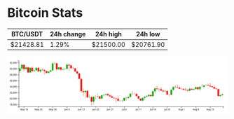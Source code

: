 # Bitcoin Stats

BTC/USDT|24h change|24h high|24h low|
|---|---|---|---|
|$21428.81|1.29%|$21500.00|$20761.90|

<img src="./chart.svg">

